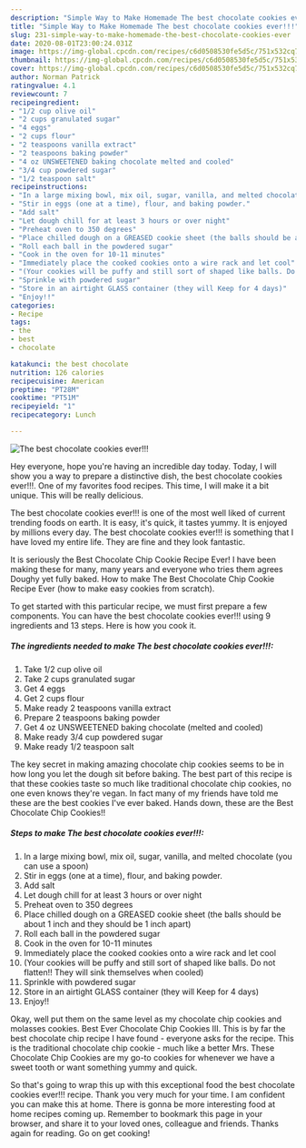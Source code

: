 ```yaml
---
description: "Simple Way to Make Homemade The best chocolate cookies ever!!!"
title: "Simple Way to Make Homemade The best chocolate cookies ever!!!"
slug: 231-simple-way-to-make-homemade-the-best-chocolate-cookies-ever
date: 2020-08-01T23:00:24.031Z
image: https://img-global.cpcdn.com/recipes/c6d0508530fe5d5c/751x532cq70/the-best-chocolate-cookies-ever-recipe-main-photo.jpg
thumbnail: https://img-global.cpcdn.com/recipes/c6d0508530fe5d5c/751x532cq70/the-best-chocolate-cookies-ever-recipe-main-photo.jpg
cover: https://img-global.cpcdn.com/recipes/c6d0508530fe5d5c/751x532cq70/the-best-chocolate-cookies-ever-recipe-main-photo.jpg
author: Norman Patrick
ratingvalue: 4.1
reviewcount: 7
recipeingredient:
- "1/2 cup olive oil"
- "2 cups granulated sugar"
- "4 eggs"
- "2 cups flour"
- "2 teaspoons vanilla extract"
- "2 teaspoons baking powder"
- "4 oz UNSWEETENED baking chocolate melted and cooled"
- "3/4 cup powdered sugar"
- "1/2 teaspoon salt"
recipeinstructions:
- "In a large mixing bowl, mix oil, sugar, vanilla, and melted chocolate (you can use a spoon)"
- "Stir in eggs (one at a time), flour, and baking powder."
- "Add salt"
- "Let dough chill for at least 3 hours or over night"
- "Preheat oven to 350 degrees"
- "Place chilled dough on a GREASED cookie sheet (the balls should be about 1 inch and they should be 1 inch apart)"
- "Roll each ball in the powdered sugar"
- "Cook in the oven for 10-11 minutes"
- "Immediately place the cooked cookies onto a wire rack and let cool"
- "(Your cookies will be puffy and still sort of shaped like balls. Do not flatten!! They will sink themselves when cooled)"
- "Sprinkle with powdered sugar"
- "Store in an airtight GLASS container (they will Keep for 4 days)"
- "Enjoy!!"
categories:
- Recipe
tags:
- the
- best
- chocolate

katakunci: the best chocolate 
nutrition: 126 calories
recipecuisine: American
preptime: "PT28M"
cooktime: "PT51M"
recipeyield: "1"
recipecategory: Lunch

---
```



![The best chocolate cookies ever!!!](https://img-global.cpcdn.com/recipes/c6d0508530fe5d5c/751x532cq70/the-best-chocolate-cookies-ever-recipe-main-photo.jpg)

Hey everyone, hope you're having an incredible day today. Today, I will show you a way to prepare a distinctive dish, the best chocolate cookies ever!!!. One of my favorites food recipes. This time, I will make it a bit unique. This will be really delicious.

The best chocolate cookies ever!!! is one of the most well liked of current trending foods on earth. It is easy, it's quick, it tastes yummy. It is enjoyed by millions every day. The best chocolate cookies ever!!! is something that I have loved my entire life. They are fine and they look fantastic.

It is seriously the Best Chocolate Chip Cookie Recipe Ever! I have been making these for many, many years and everyone who tries them agrees Doughy yet fully baked. How to make The Best Chocolate Chip Cookie Recipe Ever (how to make easy cookies from scratch).


To get started with this particular recipe, we must first prepare a few components. You can have the best chocolate cookies ever!!! using 9 ingredients and 13 steps. Here is how you cook it.

<!--inarticleads1-->

##### The ingredients needed to make The best chocolate cookies ever!!!:

1. Take 1/2 cup olive oil
1. Take 2 cups granulated sugar
1. Get 4 eggs
1. Get 2 cups flour
1. Make ready 2 teaspoons vanilla extract
1. Prepare 2 teaspoons baking powder
1. Get 4 oz UNSWEETENED baking chocolate (melted and cooled)
1. Make ready 3/4 cup powdered sugar
1. Make ready 1/2 teaspoon salt


The key secret in making amazing chocolate chip cookies seems to be in how long you let the dough sit before baking. The best part of this recipe is that these cookies taste so much like traditional chocolate chip cookies, no one even knows they&#39;re vegan. In fact many of my friends have told me these are the best cookies I&#39;ve ever baked. Hands down, these are the Best Chocolate Chip Cookies!! 

<!--inarticleads2-->

##### Steps to make The best chocolate cookies ever!!!:

1. In a large mixing bowl, mix oil, sugar, vanilla, and melted chocolate (you can use a spoon)
1. Stir in eggs (one at a time), flour, and baking powder.
1. Add salt
1. Let dough chill for at least 3 hours or over night
1. Preheat oven to 350 degrees
1. Place chilled dough on a GREASED cookie sheet (the balls should be about 1 inch and they should be 1 inch apart)
1. Roll each ball in the powdered sugar
1. Cook in the oven for 10-11 minutes
1. Immediately place the cooked cookies onto a wire rack and let cool
1. (Your cookies will be puffy and still sort of shaped like balls. Do not flatten!! They will sink themselves when cooled)
1. Sprinkle with powdered sugar
1. Store in an airtight GLASS container (they will Keep for 4 days)
1. Enjoy!!


Okay, well put them on the same level as my chocolate chip cookies and molasses cookies. Best Ever Chocolate Chip Cookies III. This is by far the best chocolate chip recipe I have found - everyone asks for the recipe. This is the traditional chocolate chip cookie - much like a better Mrs. These Chocolate Chip Cookies are my go-to cookies for whenever we have a sweet tooth or want something yummy and quick. 

So that's going to wrap this up with this exceptional food the best chocolate cookies ever!!! recipe. Thank you very much for your time. I am confident you can make this at home. There is gonna be more interesting food at home recipes coming up. Remember to bookmark this page in your browser, and share it to your loved ones, colleague and friends. Thanks again for reading. Go on get cooking!
